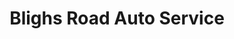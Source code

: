 ---
title: "Blighs Road Auto Service"
url: /christchurch/blighs-road-auto-service/
shop: Autowerkstatt
---